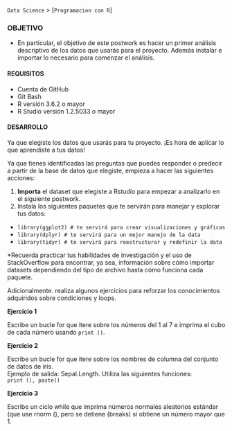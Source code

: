 `Data Science` > [`Programacion con R`]

### OBJETIVO  

- En particular, el objetivo de este postwork es hacer un primer análisis descriptivo de los datos que usarás para el proyecto. Además instalar e importar lo necesario para comenzar el análisis.  

#### REQUISITOS
- Cuenta de GitHub  
- Git Bash  
- R versión 3.6.2 o mayor                                
- R Studio versión 1.2.5033 o mayor   

#### DESARROLLO

Ya que elegiste los datos que usarás para tu proyecto. ¡Es hora de aplicar lo que aprendiste a tus datos!   

Ya que tienes identificadas las preguntas que puedes responder o predecir a partir de la base de datos que elegiste, empieza a hacer las siguientes acciones:  

1. **Importa** el dataset que elegiste a Rstudio para empezar a analizarlo en el siguiente postwork.    
2. Instala los siguientes paquetes que te servirán para manejar y explorar tus datos:  
- ```library(ggplot2) # te servirá para crear visualizaciones y gráficas``` 
- ```library(dplyr) # te servirá para un mejor manejo de la data```
- ```library(tidyr) # te servirá para reestructurar y redefinir la data```    

*Recuerda practicar tus habilidades de investigación y el uso de StackOverflow para encontrar, ya sea, información sobre cómo importar datasets dependiendo del tipo de archivo hasta cómo funciona cada paquete.   
  

Adicionalmente. realiza algunos ejercicios para reforzar los conocimientos adquiridos sobre condiciones y loops.

**Ejercicio 1**  

Escribe un bucle for que itere sobre los números del 1 al 7 e imprima el cubo de cada número usando ```print ()```.  

**Ejercicio 2**  

Escribe un bucle for que itere sobre los nombres de columna del conjunto de datos de iris.  
Ejemplo de salida: Sepal.Length. Utiliza las siguientes funciones:  
```print (), paste() ```  

**Ejercicio 3**  

Escribe un ciclo while que imprima números normales aleatorios estándar (que use rnorm (), pero se detiene (breaks) si obtiene un número mayor que 1.  



